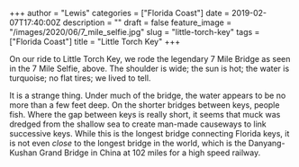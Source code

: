 +++
author = "Lewis"
categories = ["Florida Coast"]
date = 2019-02-07T17:40:00Z
description = ""
draft = false
feature_image = "/images/2020/06/7_mile_selfie.jpg"
slug = "little-torch-key"
tags = ["Florida Coast"]
title = "Little Torch Key"
+++


On our ride to Little Torch Key, we rode the legendary 7 Mile Bridge as seen in the 7 Mile Selfie, above. The shoulder is wide; the sun is hot; the water is turquoise; no flat tires; we lived to tell.

It is a strange thing. Under much of the bridge, the water appears to be no more than a few feet deep. On the shorter bridges between keys, people fish. Where the gap between keys is really short, it seems that muck was dredged from the shallow sea to create man-made causeways to link successive keys. While this is the longest bridge connecting Florida keys, it is not even _close_ to the longest bridge in the world, which is the Danyang-Kushan Grand Bridge in China at 102 miles for a high speed railway.

